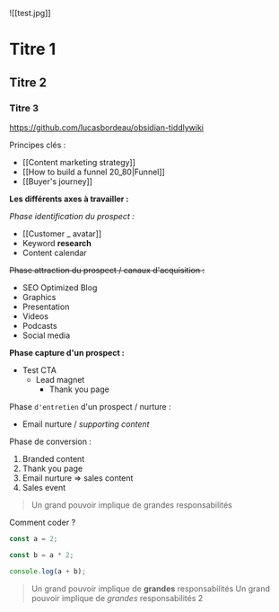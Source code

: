 ![[test.jpg]]

# Titre 1

## Titre 2

### Titre 3

https://github.com/lucasbordeau/obsidian-tiddlywiki

Principes clés :

- [[Content marketing strategy]]
- [[How to build a funnel 20_80|Funnel]]
- [[Buyer's journey]]

**Les différents axes à travailler :**

_Phase identification du prospect :_

- [[Customer _ avatar]]
- Keyword **research**
- Content calendar

~~Phase attraction du prospect / canaux d'acquisition :~~

- SEO Optimized Blog
- Graphics
- Presentation
- Videos
- Podcasts
- Social media

**Phase capture d'un prospect :**

- Test CTA
  - Lead magnet
    - Thank you page

Phase `d'entretien` d'un prospect / nurture :

- Email nurture / _supporting content_

Phase de conversion :

1. Branded content
1. Thank you page
1. Email nurture => sales content
1. Sales event

> Un grand pouvoir implique de grandes responsabilités

Comment coder ? 

```typescript
const a = 2;

const b = a * 2;

console.log(a + b);
```

> Un grand pouvoir implique de **grandes** responsabilités
> Un grand pouvoir implique de _grandes_ responsabilités 2

